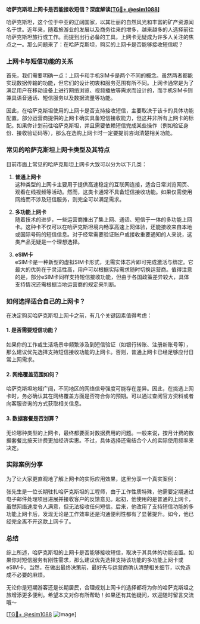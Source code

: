 **哈萨克斯坦上网卡是否能接收短信？深度解读[[TG💪+ @esim1088](https://t.me/s/esim1088)]**

哈萨克斯坦，这个位于中亚的辽阔国家，以其壮丽的自然风光和丰富的矿产资源闻名于世。近年来，随着旅游业的发展以及商务往来的增多，越来越多的人选择前往哈萨克斯坦旅行或工作。而提到出行必备的工具，上网卡无疑成为许多人关注的焦点之一。那么问题来了：在哈萨克斯坦，购买的上网卡是否能够接收短信呢？

### 上网卡与短信功能的关系

首先，我们需要明确一点：上网卡和手机SIM卡是两个不同的概念。虽然两者都能实现数据传输的功能，但它们的设计初衷和服务范围有所不同。上网卡通常是为了满足用户在移动设备上进行网络浏览、视频播放等需求而设计的，而手机SIM卡则兼具语音通话、短信服务以及数据流量等功能。

因此，在哈萨克斯坦使用的上网卡是否支持接收短信，主要取决于该卡的具体功能配置。部分运营商提供的上网卡确实具备短信接收能力，但这并非所有上网卡的标配。如果你计划前往哈萨克斯坦，并且需要依赖短信完成某些操作（例如验证身份、接收验证码等），那么在选购上网卡时一定要提前咨询清楚相关功能。

### 常见的哈萨克斯坦上网卡类型及其特点

目前市面上常见的哈萨克斯坦上网卡大致可以分为以下几类：

1. **普通上网卡**  
   这种类型的上网卡主要用于提供高速稳定的互联网连接，适合日常浏览网页、观看在线视频等活动。然而，这类卡通常不具备短信接收功能。如果仅需使用网络而不涉及短信服务，则完全可以满足需求。

2. **多功能上网卡**  
   随着技术的进步，一些运营商推出了集上网、通话、短信于一体的多功能上网卡。这种卡不仅可以在哈萨克斯坦境内畅享高速上网体验，还能接收来自本地或国际号码的短信信息。对于经常需要验证账户或接收重要通知的人来说，这类产品无疑是一个理想选择。

3. **eSIM卡**  
   eSIM卡是一种新型的虚拟SIM卡形式，无需实体芯片即可完成激活与绑定。它最大的优势在于灵活性高，用户可以根据实际需求随时切换运营商。值得注意的是，部分eSIM卡同样支持短信接收功能，但由于各国政策差异较大，具体支持情况还需根据当地运营商的规定来判断。

### 如何选择适合自己的上网卡？

在决定购买哈萨克斯坦上网卡之前，有几个关键因素值得考虑：

#### 1. 是否需要短信功能？
如果你的工作或生活场景中频繁涉及到短信验证（如银行转账、注册新账号等），那么建议优先选择支持短信接收功能的上网卡。否则，普通上网卡已经足够应付日常上网需求。

#### 2. 网络覆盖范围如何？
哈萨克斯坦地域广阔，不同地区的网络信号强度可能存在差异。因此，在挑选上网卡时，务必确认其在网络覆盖方面是否符合你的预期。可以通过查阅官方资料或者向客服咨询的方式获取相关信息。

#### 3. 数据套餐是否划算？
无论哪种类型的上网卡，最终都要面对数据费用的问题。一般来说，按月计费的数据套餐比按天计费更加经济实惠。不过，具体选择还需结合个人的实际使用频率来决定。

### 实际案例分享

为了让大家更直观地了解上网卡的实际应用效果，这里分享一个真实案例：

张先生是一位长期驻扎哈萨克斯坦的工程师，由于工作性质特殊，他需要定期通过电子邮件处理项目进展并接收客户的反馈意见。起初，他使用的是普通的上网卡，虽然网络速度令人满意，但无法接收任何短信。后来，他改用了支持短信功能的多功能上网卡后，发现无论是工作效率还是沟通便利性都有了显著提升。如今，他已经完全离不开这款上网卡了。

### 总结

综上所述，哈萨克斯坦的上网卡是否能够接收短信，取决于其具体的功能设置。如果你对短信服务有刚性需求，那么建议优先选择支持该功能的多功能上网卡或eSIM卡。当然，在做出最终决策前，最好先与运营商确认清楚相关细节，以免造成不必要的麻烦。

无论你是短期游客还是长期居民，合理规划上网卡的选择都将为你的哈萨克斯坦之旅增添更多便利。希望本文对你有所帮助！如果还有其他疑问，欢迎随时留言交流哦～

[[TG💪+ @esim1088](https://t.me/s/esim1088) ![Image](https://i.postimg.cc/4NQfJmqS/Snipaste-2025-05-13-00-14-12.png)]